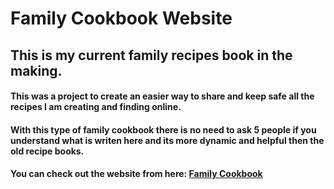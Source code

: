 # Family Cookbook Website


## This is my current family recipes book in the making. 

#### This was a project to create an easier way to share and keep safe all the recipes I am creating and finding online. 
#### With this type of family cookbook there is no need to ask 5 people if you understand what is writen here and its more dynamic and helpful then the old recipe books.

#### You can check out the website from here: [Family Cookbook](https://c-family-cookbook.vercel.app)

